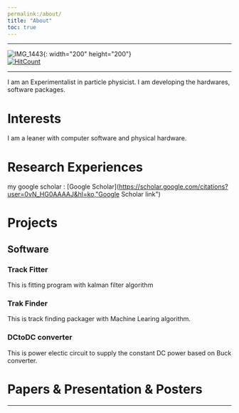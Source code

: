 ```yaml
---
permalink:/about/
title: "About"
toc: true
---
```

* * *
![IMG_1443](https://user-images.githubusercontent.com/35910868/88503062-87d01480-d00b-11ea-8478-1327f8a95be3.jpg){: width="200" height="200"}   
[![HitCount](http://hits.dwyl.com/woodolee/https://woodoleegithubio/.svg)](http://hits.dwyl.com/woodolee/https://woodoleegithubio/)
* * *
I am an Experimentalist in particle physicist. I am developing the hardwares, software packages.

# Interests
I am a leaner with computer software and physical hardware. 
# Research Experiences
my google scholar : [Google Scholar](https://scholar.google.com/citations?user=0vN_HG0AAAAJ&hl=ko,"Google Scholar link")

# Projects
## Software

### Track Fitter
This is fitting program with kalman filter algorithm
### Trak Finder
This is track finding packager with Machine Learing algorithm.
### DCtoDC converter
This is power electic circuit to supply the constant DC power based on Buck converter.
# Papers & Presentation & Posters


---

